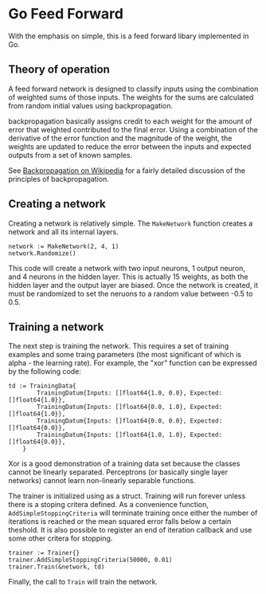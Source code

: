 # Go Feed Forward
With the emphasis on simple, this is a feed forward libary implemented in Go.

## Theory of operation
A feed forward network is designed to classify inputs using the combination
of weighted sums of those inputs.  The weights for the sums are calculated 
from random initial values using backpropagation.  

backpropagation basically assigns credit to each weight for the amount of 
error that weighted contributed to the final error.  Using a combination
of the derivative of the error function and the magnitude of the weight, the weights
are updated to reduce the error between the inputs and expected outputs
from a set of known samples.

See [Backpropagation on Wikipedia](https://en.wikipedia.org/wiki/Backpropagation)
for a fairly detailed discussion of the principles of backpropagation.

## Creating a network
Creating a network is relatively simple.  The <code>MakeNetwork</code> function
creates a network and all its internal layers.

```golang
network := MakeNetwork(2, 4, 1)
network.Randomize()
```

This code will create a network with two input neurons, 1 output neuron, and 4
neurons in the hidden layer.  This is actually 15 weights, as both the hidden 
layer and the output layer are biased.  Once the network is created, it must be
randomized to set the neruons to a random value between -0.5 to 0.5.

## Training a network
The next step is training the network.  This requires a set of training examples
and some traing parameters (the most significant of which is alpha - the learning
rate).  For example, the "xor" function can be expressed by the following code:

```golang
td := TrainingData{
		TrainingDatum{Inputs: []float64{1.0, 0.0}, Expected: []float64{1.0}},
		TrainingDatum{Inputs: []float64{0.0, 1.0}, Expected: []float64{1.0}},
		TrainingDatum{Inputs: []float64{0.0, 0.0}, Expected: []float64{0.0}},
		TrainingDatum{Inputs: []float64{1.0, 1.0}, Expected: []float64{0.0}},
	}
```

Xor is a good demonstration of a training data set because the classes cannot be
linearly separated.  Perceptrons (or basically single layer networks) cannot 
learn non-linearly separable functions.  

The trainer is initialized using as a struct.  Training will run forever unless there
is a stoping critera defined.  As a convenience function, <code>AddSimpleStoppingCriteria</code>
will terminate training once either the number of iterations is reached or the mean
squared error falls below a certain theshold.  It is also possible to register an 
end of iteration callback and use some other critera for stopping.

```golang 
trainer := Trainer{}
trainer.AddSimpleStoppingCriteria(50000, 0.01)
trainer.Train(&network, td)
```

Finally, the call to <code>Train</code> will train the network. 